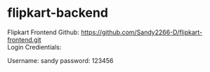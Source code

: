 # flipkart-backend <br/>

Flipkart Frontend Github: https://github.com/Sandy2266-D/flipkart-frontend.git <br/>
Login Credientials: <br/>

Username: sandy
password: 123456
